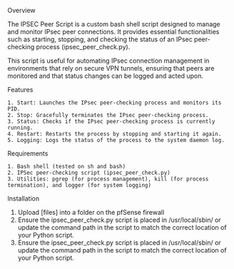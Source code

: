 Overview

The IPSEC Peer Script is a custom bash shell script designed to manage and monitor IPsec peer connections. It provides essential functionalities such as starting, stopping, and checking the status of an IPsec peer-checking process (ipsec_peer_check.py). 

This script is useful for automating IPsec connection management in environments that rely on secure VPN tunnels, ensuring that peers are monitored and that status changes can be logged and acted upon.

Features
	
 	1. Start: Launches the IPsec peer-checking process and monitors its PID.
	2. Stop: Gracefully terminates the IPsec peer-checking process.
	3. Status: Checks if the IPsec peer-checking process is currently running.
	4. Restart: Restarts the process by stopping and starting it again.
	5. Logging: Logs the status of the process to the system daemon log.

Requirements

	1. Bash shell (tested on sh and bash)
	2. IPSec peer-checking script (ipsec_peer_check.py)
	3. Utilities: pgrep (for process management), kill (for process termination), and logger (for system logging)

Installation

1. Upload [files] into a folder on the pfSense firewall
2. Ensure the ipsec_peer_check.py script is placed in /usr/local/sbin/ or update the command path in the script to match the correct location of your Python script.
3. Ensure the ipsec_peer_check.py script is placed in /usr/local/sbin/ or update the command path in the script to match the correct location of your Python script.
